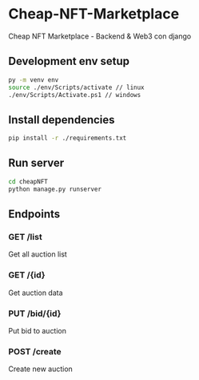 # Cheap-NFT-Marketplace
Cheap NFT Marketplace - Backend &amp; Web3 con django

## Development env setup

```bash
py -m venv env
source ./env/Scripts/activate // linux
./env/Scripts/Activate.ps1 // windows
```

## Install dependencies

```bash
pip install -r ./requirements.txt
```

## Run server

```bash
cd cheapNFT
python manage.py runserver
```

## Endpoints

### GET **/list**

Get all auction list

### GET **/{id}**

Get auction data

### PUT **/bid/{id}**

Put bid to auction

### POST **/create**

Create new auction
